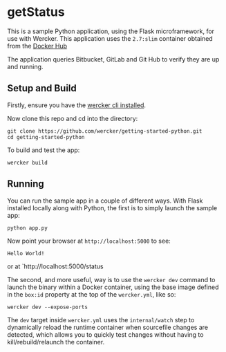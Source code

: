 # getStatus

This is a sample Python application, using the Flask microframework, for use with Wercker.  This application uses the `2.7:slim` container obtained from the [Docker Hub](https://hub.docker.com/_/python/)

The application queries Bitbucket, GitLab and Git Hub to verify they are up and running.

## Setup and Build
Firstly, ensure you have the [wercker cli installed](http://devcenter.wercker.com/docs/cli/installation).

Now clone this repo and cd into the directory:

```
git clone https://github.com/wercker/getting-started-python.git
cd getting-started-python
```

To build and test the app:
```
wercker build
```

## Running
You can run the sample app in a couple of different ways. With Flask installed locally along with Python, the first is to simply launch the sample app:
```
python app.py
```

Now point your browser at `http://localhost:5000` to see:
```
Hello World!
```
or at `http://localhost:5000/status

The second, and more useful, way is to use the `wercker dev` command to launch the binary within a Docker container, using the base image defined in the `box:id` property at the top of the `wercker.yml`, like so:
```
wercker dev --expose-ports
```
The `dev` target inside `wercker.yml` uses the `internal/watch` step to dynamically reload the runtime container when sourcefile changes are detected, which allows you to quickly test changes without having to kill/rebuild/relaunch the container.

